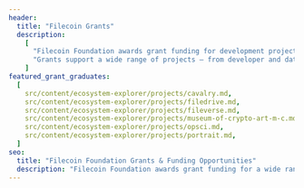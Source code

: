 ```yaml
---
header:
  title: "Filecoin Grants"
  description:
    [
      "Filecoin Foundation awards grant funding for development projects to foster a more decentralized, efficient, and robust foundation for humanity’s information.",
      "Grants support a wide range of projects — from developer and data tooling and integrations to applications and research — that benefit ecosystem participants like developers and storage providers.",
    ]
featured_grant_graduates:
  [
    src/content/ecosystem-explorer/projects/cavalry.md,
    src/content/ecosystem-explorer/projects/filedrive.md,
    src/content/ecosystem-explorer/projects/fileverse.md,
    src/content/ecosystem-explorer/projects/museum-of-crypto-art-m-c.md,
    src/content/ecosystem-explorer/projects/opsci.md,
    src/content/ecosystem-explorer/projects/portrait.md,
  ]
seo:
  title: "Filecoin Foundation Grants & Funding Opportunities"
  description: "Filecoin Foundation awards grant funding for a wide range of projects –– from developer and data tooling and integrations to applications and research."
---
```

